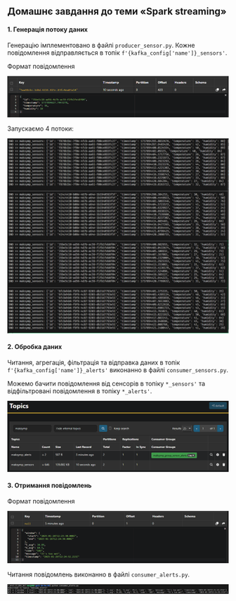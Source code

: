 ## Домашнє завдання до теми «Spark streaming»

#### 1. Генерація потоку даних

Генерацію імплементовано в файлі `producer_sensor.py`.
Кожне повідомлення відправляється в топік `f'{kafka_config['name']}_sensors'`.

Формат повідомлення

![sensor_format](screenshots/p4.png)

Запускаємо 4 потоки:

![p1](screenshots/p1.png)

#### 2. Обробка даних

Читання, агрегація, фільтрація та відправка даних в топік `f'{kafka_config['name']}_alerts'` виконанно в файлі `consumer_sensors.py`.

Можемо бачити повідомлення від сенсорів в топіку `*_sensors'` та відфільтровані повідомлення в топіку `*_alerts'`.

![p3](screenshots/p3.png)

#### 3. Отримання повідомлень

Формат повідомлення

![alert_format](screenshots/p5.png)

Читання повідомлень виконанно в файлі `consumer_alerts.py`.

![p2](screenshots/p2.png)
